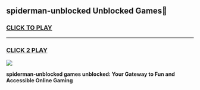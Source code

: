 
## spiderman-unblocked Unblocked Games👋
<h3>
<a href="https://news.freeplayer.one?title=spiderman-unblocked&ref=16F">CLICK TO PLAY</a></h3>
<hr>

<h3>
<a href="https://news.freeplayer.one?title=spiderman-unblocked&ref=16F">CLICK 2 PLAY</a>
  
</h3>

<a href="https://news.freeplayer.one?title=spiderman-unblocked&ref=16F/"><img src="https://clearcache.store/games.png"></a>


**spiderman-unblocked games unblocked: Your Gateway to Fun and Accessible Online Gaming**
